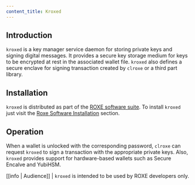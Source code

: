 ```yaml
---
content_title: Kroxed
---
```


## Introduction

`kroxed` is a key manager service daemon for storing private keys and signing digital messages. It provides a secure key storage medium for keys to be encrypted at rest in the associated wallet file. `kroxed` also defines a secure enclave for signing transaction created by `clroxe` or a third part library.

## Installation

`kroxed` is distributed as part of the [ROXE software suite](https://github.com/Roxe/roxe/blob/master/README.md). To install `kroxed` just visit the [Roxe Software Installation](../00_install/index.md) section.

## Operation

When a wallet is unlocked with the corresponding password, `clroxe` can request `kroxed` to sign a transaction with the appropriate private keys. Also, `kroxed` provides support for hardware-based wallets such as Secure Encalve and YubiHSM.

[[info | Audience]]
| `kroxed` is intended to be used by ROXE developers only.
